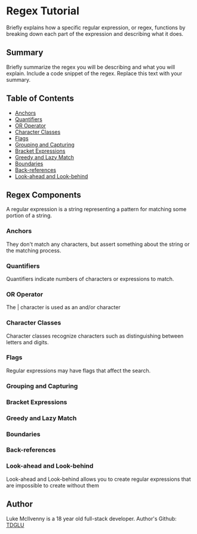 # Regex Tutorial

Briefly explains how a specific regular expression, or regex, functions by breaking down each part of the expression and describing what it does.

## Summary

Briefly summarize the regex you will be describing and what you will explain. Include a code snippet of the regex. Replace this text with your summary.

## Table of Contents

- [Anchors](#anchors)
- [Quantifiers](#quantifiers)
- [OR Operator](#or-operator)
- [Character Classes](#character-classes)
- [Flags](#flags)
- [Grouping and Capturing](#grouping-and-capturing)
- [Bracket Expressions](#bracket-expressions)
- [Greedy and Lazy Match](#greedy-and-lazy-match)
- [Boundaries](#boundaries)
- [Back-references](#back-references)
- [Look-ahead and Look-behind](#look-ahead-and-look-behind)

## Regex Components

A regular expression is a string representing a pattern for matching some portion of a string.

### Anchors

 They don't match any characters, but assert something about the string or the matching process.

### Quantifiers

Quantifiers indicate numbers of characters or expressions to match.

### OR Operator

The | character is used as an and/or character

### Character Classes

Character classes recognize characters such as distinguishing between letters and digits.

### Flags

Regular expressions may have flags that affect the search.

### Grouping and Capturing



### Bracket Expressions



### Greedy and Lazy Match



### Boundaries



### Back-references



### Look-ahead and Look-behind

Look-ahead and Look-behind allows you to create regular expressions that are impossible to create without them

## Author

Luke McIlvenny is a 18 year old full-stack developer.
Author's Github: [TDGLU](https://github.com/TDGLU)

